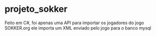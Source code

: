 # projeto_sokker
Feito em C#, foi apenas uma API para importar os jogadores do jogo SOKKER.org ele importa um XML enviado pelo jogo para o banco mysql
